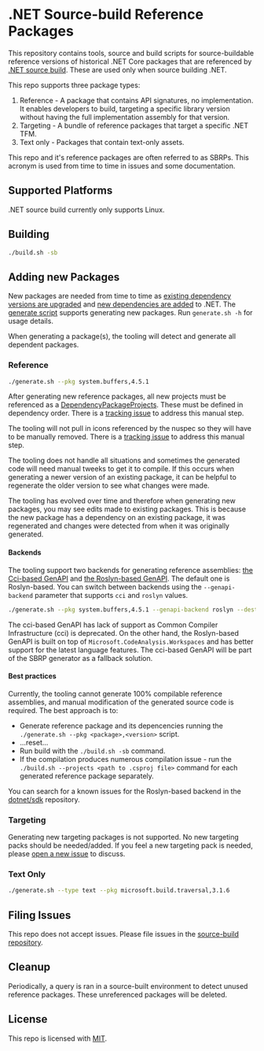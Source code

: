 # .NET Source-build Reference Packages

This repository contains tools, source and build scripts for source-buildable reference
versions of historical .NET Core packages that are referenced by
[.NET source build](https://github.com/dotnet/source-build). These are used only
when source building .NET.

This repo supports three package types:

1. Reference - A package that contains API signatures, no implementation. It enables developers to build,
targeting a specific library version without having the full implementation assembly for that version.
1. Targeting - A bundle of reference packages that target a specific .NET TFM.
1. Text only - Packages that contain text-only assets.

This repo and it's reference packages are often referred to as SBRPs. This acronym is used from time
to time in issues and some documentation.

## Supported Platforms

.NET source build currently only supports Linux.

## Building

``` bash
./build.sh -sb
```

## Adding new Packages

New packages are needed from time to time as
[existing dependency versions are upgraded](https://github.com/dotnet/source-build/blob/main/Documentation/sourcebuild-in-repos/update-dependencies.md)
and [new dependencies are added](https://github.com/dotnet/source-build/blob/main/Documentation/sourcebuild-in-repos/new-dependencies.md)
to .NET. The [generate script](https://github.com/dotnet/source-build-reference-packages/blob/main/generate.sh) supports
generating new packages. Run `generate.sh -h` for usage details.

When generating a package(s), the tooling will detect and generate all dependent packages.

### Reference

``` bash
./generate.sh --pkg system.buffers,4.5.1
```

After generating new reference packages, all new projects must be referenced as a
[DependencyPackageProjects](https://github.com/dotnet/source-build-reference-packages/blob/main/eng/Build.props#L10).
These must be defined in dependency order. There is a [tracking issue](https://github.com/dotnet/source-build/issues/1690)
to address this manual step.

The tooling will not pull in icons referenced by the nuspec so they will have to be manually removed. There is a
[tracking issue](https://github.com/dotnet/source-build/issues/1957) to address this manual step.

The tooling does not handle all situations and sometimes the generated code will need manual tweeks to get it to compile.
If this occurs when generating a newer version of an existing package, it can be helpful to regenerate the older version
to see what changes were made.

The tooling has evolved over time and therefore when generating new packages, you may see edits made to existing packages.
This is because the new package has a dependency on an existing package, it was regenerated and changes were detected from
when it was originally generated.

#### Backends
The tooling support two backends for generating reference assemblies: [the Cci-based GenAPI](https://github.com/dotnet/arcade/tree/main/src/Microsoft.DotNet.GenAPI) and [the Roslyn-based GenAPI](https://github.com/dotnet/sdk/tree/main/src/GenAPI). The default one is Roslyn-based. You can switch between backends using the `--genapi-backend` parameter that supports `cci` and `roslyn` values.

```bash
./generate.sh --pkg system.buffers,4.5.1 --genapi-backend roslyn --dest <destination path>
```

The cci-based GenAPI has lack of support as Common Compiler Infrastructure (cci) is deprecated. On the other hand, the Roslyn-based GenAPI is built on top of `Microsoft.CodeAnalysis.Workspaces` and has better support for the latest language features. The cci-based GenAPI will be part of the SBRP generator as a fallback solution.

#### Best practices
Currently, the tooling cannot generate 100% compilable reference assemblies, and manual modification of the generated source code is required. The best approach is to:
* Generate reference package and its depencencies running the `./generate.sh --pkg <package>,<version>` script.
* ...reset...
* Run build with the `./build.sh -sb` command.
* If the compilation produces numerous compilation issue - run the `./build.sh --projects <path to .csproj file>` command for each generated reference package separately.

You can search for a known issues for the Roslyn-based backend in the [dotnet/sdk](https://github.com/dotnet/sdk/issues/30082) repository.

### Targeting

Generating new targeting packages is not supported. No new targeting packs should be needed/added. If you feel a new
targeting pack is needed, please [open a new issue](#filing-issues) to discuss.

### Text Only

``` bash
./generate.sh --type text --pkg microsoft.build.traversal,3.1.6
```

## Filing Issues

This repo does not accept issues. Please file issues in the
[source-build repository](https://github.com/dotnet/source-build/issues/new/choose).

## Cleanup

Periodically, a query is ran in a source-built environment to detect unused reference packages. These unreferenced packages
will be deleted.

## License

This repo is licensed with [MIT](LICENSE.txt).
